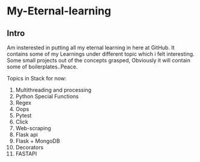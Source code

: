 # My-Eternal-learning
## Intro
Am insterested in putting all my eternal learning in here at GitHub. It contains some of my Learnings under different topic which i felt interesting. Some small projects out of the concepts grasped, Obviously it will contain some of boilerplates..Peace.

Topics in Stack for now:
1. Multithreading and processing
2. Python Special Functions
3. Regex
4. Oops
5. Pytest
6. Click
7. Web-scraping
8. Flask api
9. Flask + MongoDB
10. Decorators
11. FASTAPI

